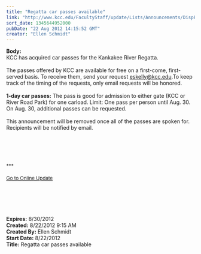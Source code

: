 ```yaml
---
title: "Regatta car passes available"
link: "http://www.kcc.edu/FacultyStaff/update/Lists/Announcements/DispForm.aspx?ID=787"
sort_date: 1345644952000
pubDate: "22 Aug 2012 14:15:52 GMT"
creator: "Ellen Schmidt"
---
```


<div><b>Body:</b> <div class="ExternalClass4D35717B65C04F8F88371E92BF25EC8F">
<div>
<div class="ExternalClass7E7C64C6943A475CA3196FA391CB93D2">
<div>KCC has acquired car passes for the Kankakee River Regatta.</div>
<div> </div>
<div>The passes offered by KCC are available for free on a first-come, first-served basis. To receive them, send your request <a href="mailto:eskelly@kcc.edu">eskelly@kcc.edu</a>.To keep track of the timing of the requests, only email requests will be honored. </div>
<div> </div>
<div><strong>1-day car passes:</strong> The pass is good for admission to either gate (KCC or River Road Park) for one carload. Limit: One pass per person until Aug. 30. On Aug. 30, additional passes can be requested.</div>
<div><br />This announcement will be removed once all of the passes are spoken for. Recipients will be notified by email.<br /> </div>
<div> </div>
<div><br /> </div>
<div><font size="2"></font> </div>
<div><font size="2">***</font></div>
<div> </div>
<div><font size="2"><a href="/FacultyStaff/update/Pages/dailyupdate.aspx">Go to Online Update</a></font><font size="2"></font></div>
<div> </div>
<p><font size="2"></font> </p>
<p><font size="2"> </p></font></div></div></div></div>
<div><b>Expires:</b> 8/30/2012</div>
<div><b>Created:</b> 8/22/2012 9:15 AM</div>
<div><b>Created By:</b> Ellen Schmidt</div>
<div><b>Start Date:</b> 8/22/2012</div>
<div><b>Title:</b> Regatta car passes available</div>
